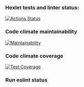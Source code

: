 ### Hexlet tests and linter status:
[![Actions Status](https://github.com/sergunya/frontend-project-lvl3/workflows/hexlet-check/badge.svg)](https://github.com/sergunya/frontend-project-lvl3/actions)

### Code climate maintainability
[![Maintainability](https://api.codeclimate.com/v1/badges/97f2edc395db2dbad105/maintainability)](https://codeclimate.com/github/sergunya/frontend-project-lvl3/maintainability)

### Code climate coverage
[![Test Coverage](https://api.codeclimate.com/v1/badges/97f2edc395db2dbad105/test_coverage)](https://codeclimate.com/github/sergunya/frontend-project-lvl3/test_coverage)

### Run eslint status
